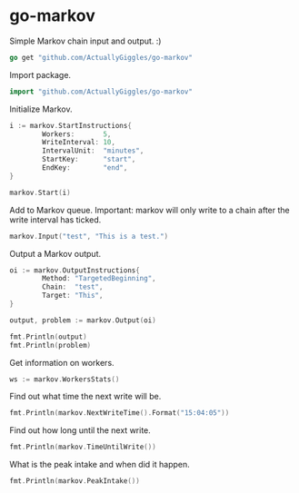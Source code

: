 # go-markov
Simple Markov chain input and output. :)

```go
go get "github.com/ActuallyGiggles/go-markov"
```

Import package.
```go
import "github.com/ActuallyGiggles/go-markov"
```

Initialize Markov.
```go
i := markov.StartInstructions{
		Workers:       5,
		WriteInterval: 10,
		IntervalUnit:  "minutes",
		StartKey:      "start",
		EndKey:        "end",
}

markov.Start(i)
```

Add to Markov queue. Important: markov will only write to a chain after the write interval has ticked.
```go
markov.Input("test", "This is a test.")
```

Output a Markov output.
```go
oi := markov.OutputInstructions{
		Method: "TargetedBeginning",
		Chain:  "test",
		Target: "This",
}

output, problem := markov.Output(oi)

fmt.Println(output)
fmt.Println(problem)
```

Get information on workers.
```go
ws := markov.WorkersStats()
```

Find out what time the next write will be.
```go
fmt.Println(markov.NextWriteTime().Format("15:04:05"))
```

Find out how long until the next write.
```go
fmt.Println(markov.TimeUntilWrite())
```

What is the peak intake and when did it happen.
```go
fmt.Println(markov.PeakIntake())
```
